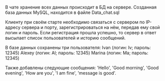 В чате хранение всех данных происходит в БД на сервере.
Созданная база данных MySQL, находится в файле Data_chat.sql

Клиенту при своём старте необходимо связаться с сервером по IP-адресу сервера и порту, зарегистрироваться на нём, передав ему свой логин и пароль. 
Если регистрация прошла успешно, то сервер в ответ высылает список пользователей и историю сообщений. 

В базе данных сохранены три пользователя:
Ivan (логин: Iv;  пароль: 12345)
Alexey (логин: Al; пароль: 12345)
Marina (логин: Ma; пароль: 12345)

Также добавлены следующие сообщения: 
'Hello',
'Good morning',
'Good evening',
'How are you',
'I am fine',
'message is good'.
